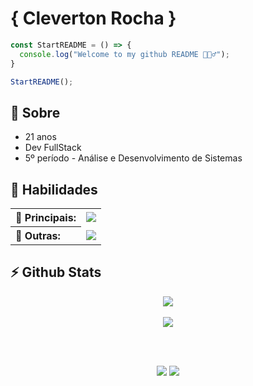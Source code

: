 <h1>
  { Cleverton Rocha }
</h1>

```javascript
const StartREADME = () => {
  console.log("Welcome to my github README 🙋🏻‍♂️");
}

StartREADME();
```

<h2>🚀 Sobre</h2>
<ul>
  <li>21 anos</li>
  <li>Dev FullStack</li>
  <li>5º período - Análise e Desenvolvimento de Sistemas</li>
</ul>

<h2>📌 Habilidades</h2>
<table>
  <tr>
    <th align="left">👑 Principais: </th>
    <td><img src="https://skillicons.dev/icons?i=javascript,typescript,docker,tailwind,prisma,nest,nodejs,react,nextjs,html,css,sass,bootstrap,mysql,postgres,mongo,git" /></td>
  </tr>
  <tr>
    <th align="left">🤖 Outras: </th>
    <td><img src="https://skillicons.dev/icons?i=java,python,spring,rust" /></td>
  </tr>    
</table>

<h2>⚡️ Github Stats</h2>
<p align="center">
  <a href="https://github.com/Cleverton-Rocha" align="center">
    <img  src="https://github-readme-stats.vercel.app/api?username=Cleverton-Rocha&include_all_commits=true&count_private=true&show_icons=true&icon_color=38761d&theme=github_dark&bg_color=13171c&border_color=37383b&title_color=FFF" /> 
  </a>
  <br />
  <br />
  <a href="https://github.com/Cleverton-Rocha" align="center">
    <img  src="https://github-readme-stats.vercel.app/api/top-langs/?username=Cleverton-Rocha&layout=compact&theme=github_dark&bg_color=13171c&border_color=37383b&langs_count=6&title_color=FFF"/>
  </a>
</p>

<br />
<br />
<p align="center">
  <a href="https://www.linkedin.com/in/saulo-felipe-083657232/"><img src="https://img.shields.io/badge/LinkedIn-0077B5?style=for-the-badge&logo=linkedin&logoColor=white" /></a>
  <a href="mailto:cl.rch09@icloud.com?subject=Digite sobre o assunto :D"><img src="https://img.shields.io/badge/iCloud-3693F3?style=for-the-badge&logo=iCloud&logoColor=white" /></a>
</p>
